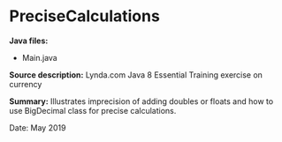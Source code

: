 # PreciseCalculations

**Java files:**
* Main.java

**Source description:** Lynda.com Java 8 Essential Training exercise on currency

**Summary:** Illustrates imprecision of adding doubles or floats and how to use BigDecimal class for precise calculations.

Date: May 2019